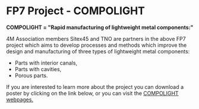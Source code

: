 # FP7 Project - COMPOLIGHT

<!--break-->
**COMPOLIGHT = "Rapid manufacturing of lightweight metal components:"**  
  
4M Association members Sitex45 and TNO are partners in the above FP7 project which aims to develop processes and methods which improve the design and manufacturing of three types of lightweight metal components:  
  
* Parts with interior canals,  
* Parts with cavities,  
* Porous parts.

If you are interested to learn more about the project you can download a poster by clicking on the link below, or you can visit the [COMPOLIGHT webpages.](http://compolight.dti.dk/)